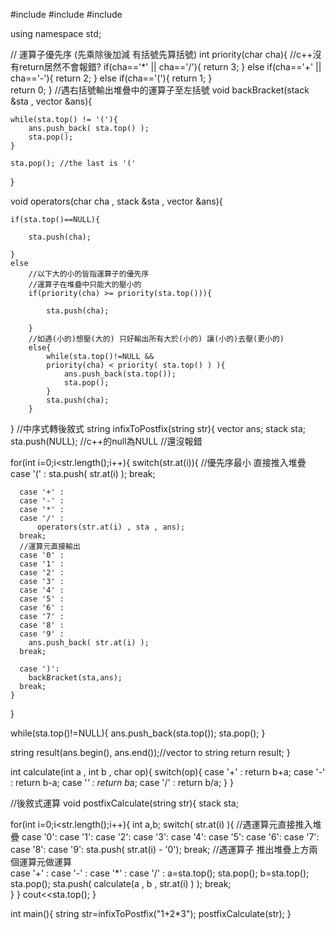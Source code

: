 #include <iostream>
#include <vector>
#include <stack>

using namespace std;

// 運算子優先序 (先乘除後加減 有括號先算括號)
int priority(char cha){ //c++沒有return居然不會報錯? 
	if(cha=='*' || cha=='/'){
		return 3;
	}
	else
		if(cha=='+' || cha=='-'){
			return 2;
		}
		else
			if(cha=='('){
				return 1;
			}	
	return 0;
}
//遇右括號輸出堆疊中的運算子至左括號
void backBracket(stack <char> &sta , vector <char> &ans){
    
	while(sta.top() != '('){
        ans.push_back( sta.top() );
        sta.pop();
    }
      
    sta.pop(); //the last is '('
}

void operators(char cha , stack <char> &sta , vector <char> &ans){
	
	if(sta.top()==NULL){ 
        
        sta.push(cha);
        
    }
    else
        //以下大的小的皆指運算子的優先序
        //運算子在堆疊中只能大的壓小的
		if(priority(cha) >= priority(sta.top())){
		    
        	sta.push(cha);
        	
		}
		//如遇(小的)想壓(大的) 只好輸出所有大於(小的) 讓(小的)去壓(更小的)
		else{ 
			while(sta.top()!=NULL && 
			priority(cha) < priority( sta.top() ) ){
       			ans.push_back(sta.top());
       			sta.pop();
        	}
        	sta.push(cha);
		}
		
    
    
}
//中序式轉後敘式
string infixToPostfix(string str){
  vector <char> ans;
  stack <char> sta;
  sta.push(NULL); //c++的null為NULL //還沒報錯 
  
  
  for(int i=0;i<str.length();i++){
	switch(str.at(i)){
      //優先序最小 直接推入堆疊
	  case '(' :
        sta.push( str.at(i) );
      break;
      
      case '+' :
      case '-' :
      case '*' :
      case '/' :
		  operators(str.at(i) , sta , ans);
      break;
      //運算元直接輸出
      case '0' :
      case '1' :
      case '2' :
      case '3' :
      case '4' :
      case '5' :
      case '6' :
      case '7' :
      case '8' :
      case '9' :
      	ans.push_back( str.at(i) );
      break;
      
      case ')':
      	backBracket(sta,ans);
      break;
    }
    
  }
  
  while(sta.top()!=NULL){
  	ans.push_back(sta.top());
  	sta.pop();
  }
  
  string result(ans.begin(), ans.end());//vector <char> to string
  return result;
}

int calculate(int a , int b , char op){
	switch(op){
		case '+' : return b+a;
		case '-' : return b-a;
		case '*' : return b*a;
		case '/' : return b/a;
	}
}

//後敘式運算
void postfixCalculate(string str){
  stack  <int> sta;
  
  for(int i=0;i<str.length();i++){
    int a,b;
    switch( str.at(i) ){
      //遇運算元直接推入堆疊
      case '0':
      case '1':
      case '2':
      case '3':
      case '4':
      case '5':
      case '6':
      case '7':
      case '8':
      case '9':
        sta.push( str.at(i) - '0');
      break;
      //遇運算子 推出堆疊上方兩個運算元做運算    
      case '+' :
      case '-' :
      case '*' :
      case '/' :
        a=sta.top();
        sta.pop();
        b=sta.top();
        sta.pop();
        sta.push( calculate(a , b , str.at(i) ) );
	  break;	        
    }
  }
  cout<<sta.top();
}

int main(){
	string str=infixToPostfix("1+2*3");
	postfixCalculate(str);
}
